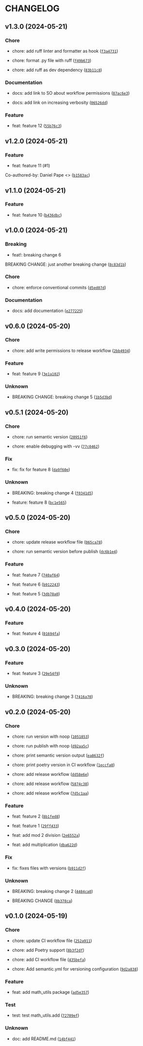 # CHANGELOG



## v1.3.0 (2024-05-21)

### Chore

* chore: add ruff linter and formatter as hook ([`f3a4731`](https://github.com/daniel-pape/python-poetry-ci-example/commit/f3a47315282fc3cfa72803d6c33f31e945dc4069))

* chore: format .py file with ruff ([`f49b673`](https://github.com/daniel-pape/python-poetry-ci-example/commit/f49b673206ef9e2a5e307281cac8fd6d498d2000))

* chore: add ruff as dev dependency ([`83b11c8`](https://github.com/daniel-pape/python-poetry-ci-example/commit/83b11c8617dd9b3a103c98235f8acc831f129091))

### Documentation

* docs: add link to SO about workflow permissions ([`87ac6e3`](https://github.com/daniel-pape/python-poetry-ci-example/commit/87ac6e3bac1f635d03ef4aa94f950085b3fc52c4))

* docs: add link on increasing verbosity ([`06526dd`](https://github.com/daniel-pape/python-poetry-ci-example/commit/06526dd52704fd495b908b45fb28228bb1bada93))

### Feature

* feat: feature 12 ([`55b76c3`](https://github.com/daniel-pape/python-poetry-ci-example/commit/55b76c3969b499a8a5789bda15e6a5e01a79cae7))


## v1.2.0 (2024-05-21)

### Feature

* feat: feature 11 (#1)

Co-authored-by: Daniel Pape &lt;&gt; ([`b1583ac`](https://github.com/daniel-pape/python-poetry-ci-example/commit/b1583ac6fa90ee21d4f94942703a8f4f6d0416e5))


## v1.1.0 (2024-05-21)

### Feature

* feat: feature 10 ([`b436dbc`](https://github.com/daniel-pape/python-poetry-ci-example/commit/b436dbc822eee960cacfab0bc86943979a3c092d))


## v1.0.0 (2024-05-21)

### Breaking

* feat!: breaking change 6

BREAKING CHANGE: just another breaking change ([`8c83d1b`](https://github.com/daniel-pape/python-poetry-ci-example/commit/8c83d1b5edc5395c185fd9e6f4f11b83a4c64cbc))

### Chore

* chore: enforce conventional commits ([`d5ed07d`](https://github.com/daniel-pape/python-poetry-ci-example/commit/d5ed07d71fe4bff5aee96b4496d3623bac8ab375))

### Documentation

* docs: add documentation ([`e277225`](https://github.com/daniel-pape/python-poetry-ci-example/commit/e277225afe660ed1783d0cf152e0b79cd8d13e57))


## v0.6.0 (2024-05-20)

### Chore

* chore: add write permissions to release workflow ([`2bb4934`](https://github.com/daniel-pape/python-poetry-ci-example/commit/2bb4934152b68ee35e28111e0ebe20c87b5695fd))

### Feature

* feat: feature 9 ([`3e1a102`](https://github.com/daniel-pape/python-poetry-ci-example/commit/3e1a10240dedb6a2c1d6fa7483dbd307d962cbfe))

### Unknown

* BREAKING CHANGE: breaking change 5 ([`1b5d3bd`](https://github.com/daniel-pape/python-poetry-ci-example/commit/1b5d3bd231c4e2567684fa942cbe4414e4939ccf))


## v0.5.1 (2024-05-20)

### Chore

* chore: run semantic version ([`20951f6`](https://github.com/daniel-pape/python-poetry-ci-example/commit/20951f6bc90f36d7f938022756c58a29252e1a94))

* chore: enable debugging with -vv ([`77c0462`](https://github.com/daniel-pape/python-poetry-ci-example/commit/77c0462a861552affe36200a7fec1729b13fcff1))

### Fix

* fix: fix for feature 8 ([`da9f60e`](https://github.com/daniel-pape/python-poetry-ci-example/commit/da9f60ee200e29b48270edcd9a69f95a6b1d6802))

### Unknown

* BREAKING: breaking change 4 ([`f0341d5`](https://github.com/daniel-pape/python-poetry-ci-example/commit/f0341d50128b8df2ff3f19fd50a7adbdb825e46a))

* feature: feature 8 ([`bc1e565`](https://github.com/daniel-pape/python-poetry-ci-example/commit/bc1e5651842d788eae523fddd243682c4a5eff1f))


## v0.5.0 (2024-05-20)

### Chore

* chore: update release workflow file ([`065ca78`](https://github.com/daniel-pape/python-poetry-ci-example/commit/065ca78fe483741fb9599e60885fe0bae8321d6a))

* chore: run semantic version before publish ([`dc6b1e4`](https://github.com/daniel-pape/python-poetry-ci-example/commit/dc6b1e4ddf36ca11826e5b54a3df5de794cb5bd0))

### Feature

* feat: feature 7 ([`740af64`](https://github.com/daniel-pape/python-poetry-ci-example/commit/740af645285c4dbb031812500915b0fd5bef82e6))

* feat: feature 6 ([`b912243`](https://github.com/daniel-pape/python-poetry-ci-example/commit/b9122430497432e9447b69e321cb5fe50c4e7459))

* feat: feature 5 ([`3db78a0`](https://github.com/daniel-pape/python-poetry-ci-example/commit/3db78a0514b47dc793d84233fb41bdec93e9ea0f))


## v0.4.0 (2024-05-20)

### Feature

* feat: feature 4 ([`01694fa`](https://github.com/daniel-pape/python-poetry-ci-example/commit/01694fafe45a31044f4375b9a58f014dc7fa5284))


## v0.3.0 (2024-05-20)

### Feature

* feat: feature 3 ([`29e54f9`](https://github.com/daniel-pape/python-poetry-ci-example/commit/29e54f9147ae7166a5fceba8c383e2a980e338e1))

### Unknown

* BREAKING: breaking change 3 ([`7416a70`](https://github.com/daniel-pape/python-poetry-ci-example/commit/7416a707b0a24d86315a23887808e8b4dc12dd00))


## v0.2.0 (2024-05-20)

### Chore

* chore: run version with noop ([`1051853`](https://github.com/daniel-pape/python-poetry-ci-example/commit/1051853d55bf0bfda0c0382464cdf661095617d8))

* chore: run publish with noop ([`d92aa5c`](https://github.com/daniel-pape/python-poetry-ci-example/commit/d92aa5c2700c69b58b8c9fcd2fda3590e26710aa))

* chore: print semantic version output ([`ea8632f`](https://github.com/daniel-pape/python-poetry-ci-example/commit/ea8632fc273361da06df6e80bb789e1b7a9a6736))

* chore: print poetry version in CI workflow ([`1eccfa0`](https://github.com/daniel-pape/python-poetry-ci-example/commit/1eccfa0e5e24b86316d96e04be97825b6ad16b95))

* chore: add release workflow ([`dd58e6e`](https://github.com/daniel-pape/python-poetry-ci-example/commit/dd58e6ed655e262d468a76c1066cf8ce7b01a2d3))

* chore: add release workflow ([`5874c38`](https://github.com/daniel-pape/python-poetry-ci-example/commit/5874c38382725f0dd211d227aea8ef902377720c))

* chore: add release workflow ([`7d5c1aa`](https://github.com/daniel-pape/python-poetry-ci-example/commit/7d5c1aa75ef876a987f92cfb20cc971166ab198e))

### Feature

* feat: feature 2 ([`8b1fed8`](https://github.com/daniel-pape/python-poetry-ci-example/commit/8b1fed8367e11fa3dccafe2ed41806cac2203809))

* feat: feature 1 ([`29ff433`](https://github.com/daniel-pape/python-poetry-ci-example/commit/29ff4335aad8c0a162e65d91950880e4078ecfad))

* feat: add mod 2 division ([`2e6552a`](https://github.com/daniel-pape/python-poetry-ci-example/commit/2e6552a2715b0ed2d812667ad0a83f2b80f6bbdb))

* feat: add multiplication ([`dba622d`](https://github.com/daniel-pape/python-poetry-ci-example/commit/dba622d5b937a96343e33fcf3460eacd72994dc0))

### Fix

* fix: fixes files with versions ([`b911d2f`](https://github.com/daniel-pape/python-poetry-ci-example/commit/b911d2fe4cb55952b8b05926330cdf275ef7c7ed))

### Unknown

* BREAKING: breaking change 2 ([`4484ca0`](https://github.com/daniel-pape/python-poetry-ci-example/commit/4484ca0f07e601ed3ffe0652431a317e1980dac5))

* BREAKING CHANGE ([`8b378ca`](https://github.com/daniel-pape/python-poetry-ci-example/commit/8b378ca17906420d90c59ca5ea1cc094d3ec52a7))


## v0.1.0 (2024-05-19)

### Chore

* chore: update CI workflow file ([`252a911`](https://github.com/daniel-pape/python-poetry-ci-example/commit/252a911945daa814ac4099d8a102b0eee309490f))

* chore: add Poetry support ([`8b3f2df`](https://github.com/daniel-pape/python-poetry-ci-example/commit/8b3f2df53771940046e111f7b465c1982ab4be21))

* chore: add CI workflow file ([`435befa`](https://github.com/daniel-pape/python-poetry-ci-example/commit/435befa5951b134cd8ff4248728632272fa60a7c))

* chore: Add semantic.yml for versioning configuration ([`9d2a838`](https://github.com/daniel-pape/python-poetry-ci-example/commit/9d2a83884a18ad269aae7fe2dd2d2af14f62cd4d))

### Feature

* feat: add math_utils package ([`ad5e357`](https://github.com/daniel-pape/python-poetry-ci-example/commit/ad5e3572fd3b39464b15a352d8b1115c481f127d))

### Test

* test: test math_utils.add ([`72709ef`](https://github.com/daniel-pape/python-poetry-ci-example/commit/72709ef117068d2fc0e4fe729e4d07b8fe46320c))

### Unknown

* doc: add README.md ([`14bf441`](https://github.com/daniel-pape/python-poetry-ci-example/commit/14bf441fa09617872483a2459ff41964a91bff2f))
